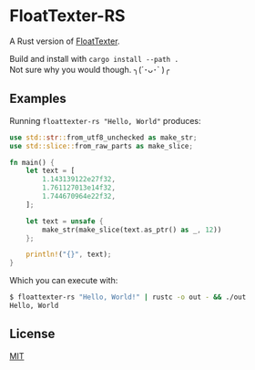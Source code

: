 # FloatTexter-RS

A Rust version of [FloatTexter](https://github.com/LunarLambda/FloatTexter).

Build and install with `cargo install --path .`  
Not sure why you would though. ╮(´･ᴗ･` )╭

## Examples

Running `floattexter-rs "Hello, World"` produces:

```rs
use std::str::from_utf8_unchecked as make_str;
use std::slice::from_raw_parts as make_slice;

fn main() {
    let text = [
        1.143139122e27f32,
        1.761127013e14f32,
        1.744670964e22f32,
    ];

    let text = unsafe {
        make_str(make_slice(text.as_ptr() as _, 12))
    };

    println!("{}", text);
}
```

Which you can execute with:

```sh
$ floattexter-rs "Hello, World!" | rustc -o out - && ./out
Hello, World
```

## License

[MIT](LICENSE)
